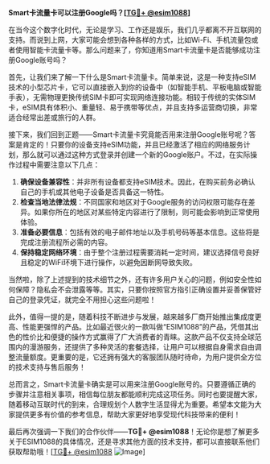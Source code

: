 **Smart卡流量卡可以注册Google吗？[[TG💪+ @esim1088](https://t.me/s/esim1088)]**

在当今这个数字化时代，无论是学习、工作还是娱乐，我们几乎都离不开互联网的支持。而说到上网，大家可能会想到各种各样的方式，比如Wi-Fi、手机流量包或者使用智能卡流量卡等。那么问题来了，你知道用Smart卡流量卡是否能够成功注册Google账号吗？

首先，让我们来了解一下什么是Smart卡流量卡。简单来说，这是一种支持eSIM技术的小型芯片卡，它可以直接嵌入到你的设备中（如智能手机、平板电脑或智能手表），无需物理更换传统SIM卡即可实现网络连接功能。相较于传统的实体SIM卡，eSIM具有体积小、重量轻、易于携带等优点，并且支持多运营商切换，非常适合经常出差或旅行的人群。

接下来，我们回到正题——Smart卡流量卡究竟能否用来注册Google账号呢？答案是肯定的！只要你的设备支持eSIM功能，并且已经激活了相应的网络服务计划，那么就可以通过这种方式登录并创建一个新的Google账户。不过，在实际操作过程中需要注意以下几点：

1. **确保设备兼容性**：并非所有设备都支持eSIM技术。因此，在购买前务必确认自己的手机或其他电子设备是否具备这一特性。
2. **检查当地法律法规**：不同国家和地区对于Google服务的访问权限可能存在差异。如果你所在的地区对某些特定内容进行了限制，则可能会影响到正常使用体验。
3. **准备必要信息**：包括有效的电子邮件地址以及手机号码等基本信息。这些将是完成注册流程所必需的内容。
4. **保持稳定网络环境**：由于整个注册过程需要消耗一定时间，建议选择信号良好且稳定的WiFi环境下进行操作，以避免因断网导致失败。

当然啦，除了上述提到的技术细节之外，还有许多用户关心的问题，例如安全性如何保障？隐私会不会泄露等等。其实，只要你按照官方指引正确设置并妥善保管好自己的登录凭证，就完全不用担心这些问题啦！

此外，值得一提的是，随着科技不断进步与发展，越来越多厂商开始推出集成度更高、性能更强悍的产品。比如最近很火的一款叫做“ESIM1088”的产品，凭借其出色的性价比和便捷的操作方式赢得了广大消费者的青睐。这款产品不仅支持全球范围内的漫游服务，还提供了多种灵活的套餐选择，让用户可以根据自身需求自由调整流量额度。更重要的是，它还拥有强大的客服团队随时待命，为用户提供全方位的技术支持与售后服务！

总而言之，Smart卡流量卡确实是可以用来注册Google账号的。只要遵循正确的步骤并注意相关事项，相信每位朋友都能顺利完成这项任务。同时也要提醒大家，随着移动互联时代的到来，合理规划个人数字生活显得尤为重要。希望本文能为大家提供更多有价值的参考信息，帮助大家更好地享受现代科技带来的便利！

最后再次强调一下我们的合作伙伴——**TG💪+ @esim1088**！无论你是想了解更多关于ESIM1088的具体情况，还是寻求其他方面的技术支持，都可以直接联系他们获取帮助哦！[[TG💪+ @esim1088](https://t.me/s/esim1088) ![Image](https://i.postimg.cc/4NQfJmqS/Snipaste-2025-05-13-00-14-12.png)]